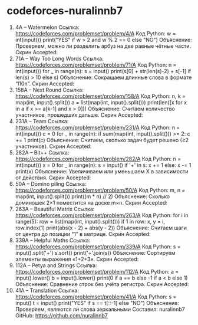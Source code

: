 # codeforces-nuralinnb7
1. 4A – Watermelon
Ссылка: https://codeforces.com/problemset/problem/4/A
Код Python:
w = int(input())
print("YES" if w > 2 and w % 2 == 0 else "NO")
Объяснение: Проверяем, можно ли разделить арбуз на две равные чётные части.
Скрин Accepted:
2. 71A – Way Too Long Words
Ссылка: https://codeforces.com/problemset/problem/71/A
Код Python:
n = int(input())
for _ in range(n):
 s = input()
 print(s[0] + str(len(s)-2) + s[-1] if len(s) > 10 else s)
Объяснение: Сокращаем длинные слова в формате “l10n”.
Скрин Accepted:
3. 158A – Next Round
Ссылка: https://codeforces.com/problemset/problem/158/A
Код Python:
n, k = map(int, input().split())
a = list(map(int, input().split()))
print(len([x for x in a if x >= a[k-1] and x > 0]))
Объяснение: Считаем количество участников, прошедших дальше.
Скрин Accepted:
4. 231A – Team
Ссылка: https://codeforces.com/problemset/problem/231/A
Код Python:
n = int(input())
c = 0
for _ in range(n):
 if sum(map(int, input().split())) >= 2:
 c += 1
print(c)
Объяснение: Считаем, сколько задач будет решено (≥2 участников).
Скрин Accepted:
5. 282A – Bit++
Ссылка: https://codeforces.com/problemset/problem/282/A
Код Python:
n = int(input())
x = 0
for _ in range(n):
 s = input()
 if '+' in s:
 x += 1
 else:
 x -= 1
print(x)
Объяснение: Увеличиваем или уменьшаем X в зависимости от действия.
Скрин Accepted:
6. 50A – Domino piling
Ссылка: https://codeforces.com/problemset/problem/50/A
Код Python:
m, n = map(int, input().split())
print((m * n) // 2)
Объяснение: Сколько доминошек 2×1 поместится на доске m×n.
Скрин Accepted:
7. 263A – Beautiful Matrix
Ссылка: https://codeforces.com/problemset/problem/263/A
Код Python:
for i in range(5):
 row = list(map(int, input().split()))
 if 1 in row:
 x, y = i, row.index(1)
print(abs(x - 2) + abs(y - 2))
Объяснение: Считаем шаги от центра до позиции “1” в матрице.
Скрин Accepted:
8. 339A – Helpful Maths
Ссылка: https://codeforces.com/problemset/problem/339/A
Код Python:
s = input().split('+')
s.sort()
print('+'.join(s))
Объяснение: Сортируем элементы выражения «1+2+3».
Скрин Accepted:
9. 112A – Petya and Strings
Ссылка: https://codeforces.com/problemset/problem/112/A
Код Python:
a = input().lower()
b = input().lower()
print(0 if a == b else -1 if a < b else 1)
Объяснение: Сравнение строк без учёта регистра.
Скрин Accepted:
10. 41A – Translation
Ссылка: https://codeforces.com/problemset/problem/41/A
Код Python:
s = input()
t = input()
print("YES" if s == t[::-1] else "NO")
Объяснение: Проверяем, являются ли слова зеркальными Составил: nuralinnb7
GitHub: https://github.com/nuralinnb7
